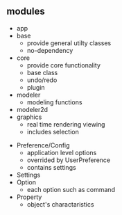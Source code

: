 ## modules

- app
- base
  - provide general utilty classes
  - no-dependency
- core
  - provide core functionality
  - base class
  - undo/redo
  - plugin
- modeler
  - modeling functions
- modeler2d
- graphics
  - real time rendering viewing
  - includes selection

* Preference/Config
  - application level options
  - overrided by UserPreference
  - contains settings
* Settings
* Option
  - each option such as command
* Property
  - object's charactaristics
